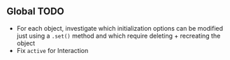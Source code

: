 ## Global TODO
- For each object, investigate which initialization options can be modified just using a `.set()` method and which require deleting + recreating the object
- Fix `active` for Interaction